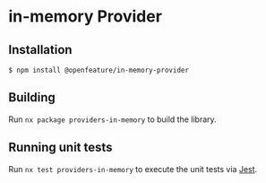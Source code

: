 # in-memory Provider

## Installation

```
$ npm install @openfeature/in-memory-provider
```

## Building

Run `nx package providers-in-memory` to build the library.

## Running unit tests

Run `nx test providers-in-memory` to execute the unit tests via [Jest](https://jestjs.io).
